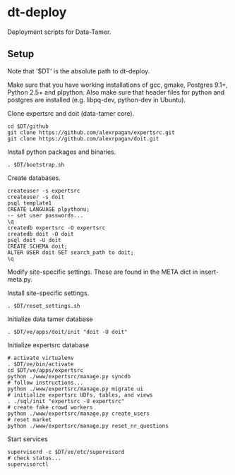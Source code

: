 dt-deploy
=========

Deployment scripts for Data-Tamer.

Setup
----------

Note that '$DT' is the absolute path to dt-deploy.

Make sure that you have working installations of gcc, gmake, Postgres 9.1+, Python 2.5+ and plpython. Also make sure that header files for python and postgres are installed (e.g. libpq-dev, python-dev in Ubuntu).


Clone expertsrc and doit (data-tamer core).

    cd $DT/github
    git clone https://github.com/alexrpagan/expertsrc.git
    git clone https://github.com/alexrpagan/doit.git

Install python packages and binaries.

    . $DT/bootstrap.sh

Create databases.

    createuser -s expertsrc
    createuser -s doit
    psql template1
    CREATE LANGUAGE plpythonu;
    -- set user passwords...
    \q
    createdb expertsrc -O expertsrc
    createdb doit -O doit
    psql doit -U doit
    CREATE SCHEMA doit;
    ALTER USER doit SET search_path to doit;
    \q 

Modify site-specific settings. These are found in the META dict in insert-meta.py. 

Install site-specific settings.

    . $DT/reset_settings.sh

Initialize data tamer database

    . $DT/ve/apps/doit/init "doit -U doit"

Initialize expertsrc database

    # activate virtualenv
    . $DT/ve/bin/activate
    cd $DT/ve/apps/expertsrc
    python ./www/expertsrc/manage.py syncdb
    # follow instructions...
    python ./www/expertsrc/manage.py migrate ui
    # initialize expertsrc UDFs, tables, and views
    . ./sql/init "expertsrc -U expertsrc"
    # create fake crowd workers
    python ./www/expertsrc/manage.py create_users
    # reset market
    python ./www/expertsrc/manage.py reset_nr_questions

Start services

    supervisord -c $DT/ve/etc/supervisord
    # check status...
    supervisorctl

